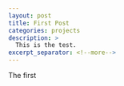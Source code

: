 ```yaml
---
layout: post
title: First Post
categories: projects
description: >
  This is the test.
excerpt_separator: <!--more-->
---
```

The first
